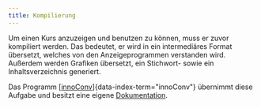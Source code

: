 ```yaml
---
title: Kompilierung
---
```


Um einen Kurs anzuzeigen und benutzen zu können, muss er zuvor kompiliert
werden. Das bedeutet, er wird in ein intermediäres Format übersetzt, welches
von den Anzeigeprogrammen verstanden wird. Außerdem werden Grafiken übersetzt,
ein Stichwort- sowie ein Inhaltsverzeichnis generiert.

Das Programm
[[innoConv](https://github.com/innodoc/innoconv)]{data-index-term="innoConv"}
übernimmt diese Aufgabe und besitzt eine eigene
[Dokumentation](https://innoconv.readthedocs.io/).
